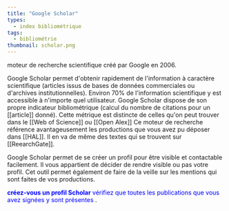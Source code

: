 ```yaml
---
title: "Google Scholar"
types:
  - index bibliométrique
tags:
  - bibliométrie
thumbnail: scholar.png
---
```


moteur de recherche scientifique créé par Google en 2006. 

Google Scholar permet d'obtenir rapidement de l'information à caractère scientifique (articles issus de bases de données commerciales ou d'archives institutionnelles). Environ 70% de l'information scientifique y est accessible à n'importe quel utilisateur. 
Google Scholar dispose de son propre indicateur bibliométrique (calcul du nombre de citations pour un [[article]] donné). Cette métrique est distincte de celles qu'on peut trouver dans le [[Web of Science]] ou [[Open Alex]]
Ce moteur de recherche référence avantageusement les productions que vous avez pu déposer dans [[HAL]]. Il en va de même des textes qui se trouvent sur [[ReearchGate]].

Google Scholar permet de se créer un profil pour être visible et contactable facilement. Il vous appartient de décider de rendre visible ou pas votre profil. 
Cet outil permet également de faire de la veille sur les mentions qui sont faites de vos productions. 

<span style="color:blue">
<b>créez-vous un profil Scholar</b>
vérifiez que toutes les publications que vous avez signées y sont présentes
</span>.

